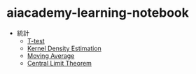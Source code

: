 # aiacademy-learning-notebook
* 統計
  * [T-test](https://github.com/kenttw/aiacademy-learning-notebook/blob/master/t-test.ipynb)
  * [Kernel Density Estimation](https://github.com/kenttw/aiacademy-learning-notebook/blob/master/Kernel_Density_Estimation.ipynb)
  * [Moving Average](https://github.com/kenttw/aiacademy-learning-notebook/blob/master/moving_average.ipynb)
  * [Central Limit Theorem](https://github.com/kenttw/aiacademy-learning-notebook/blob/master/Central_Limit_Theorem.ipynb)
